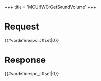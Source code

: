 +++
title = 'MCUHWC:GetSoundVolume'
+++

# Request

{{#vardefine:ipc_offset\|0}}

# Response

{{#vardefine:ipc_offset\|0}}